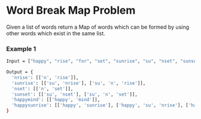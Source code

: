 # Word Break Map Problem

Given a list of words return a Map of words which can be formed by using other words which exist in the same list. 

### Example 1
```sh
Input = ["happy", "rise", "for", "set", "sunrise", "su", "nset", "sunset", "mind", "happymind", "n", "rise", "happysunrise"]

Output = {
  'nrise': [['n', 'rise']], 
  'sunrise': [['su', 'nrise'], ['su', 'n', 'rise']], 
  'nset': [['n', 'set']], 
  'sunset': [['su', 'nset'], ['su', 'n', 'set']], 
  'happymind': [['happy', 'mind']], 
  'happysunrise': [['happy', 'sunrise'], ['happy', 'su', 'nrise'], ['happy', 'su', 'n', 'rise']]
}
```
